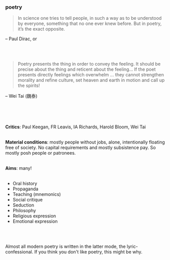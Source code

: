 <div class="accordion">
	<h3>poetry</h3>
	<div>

<blockquote>In science one tries to tell people, in such a way as to be understood by everyone, something that no one ever knew before. But in poetry, it’s the exact opposite.</blockquote>
– Paul Dirac, or

<br><br>

<blockquote>Poetry presents the thing in order to convey the feeling. It should be precise about the thing and reticent about the feeling… If the poet presents directly feelings which overwhelm ... they cannot strengthen morality and refine culture, set heaven and earth in motion and call up the spirits! </blockquote>
– Wei Tai (魏泰)

<br><br><br>

<b>Critics</b>: Paul Keegan, FR Leavis, IA Richards, Harold Bloom, Wei Tai<br><br>

<b>Material conditions</b>: mostly people without jobs, alone, intentionally floating free of society. No capital requirements and mostly subsistence pay. So mostly posh people or patronees.<br><br>

<b>Aims</b>: many!<br><br>

<ul>
	<li>Oral history</li>
	<li>Propaganda</li>
	<li>Teaching (mnemonics)</li>
	<li>Social critique</li>
	<li>Seduction</li>
	<li>Philosophy</li>
	<li>Religious expression</li>
	<li>Emotional expression</li> <br>
</ul><br>

Almost all modern poetry is written in the latter mode, the lyric-confessional. If you think you don't like poetry, this might be why.<br><br>
<!--  -->

<img data-src="/img/cultural/blake.png" class="lazy" /><br><br>

<img data-src="/img/cultural/nael.png" class="lazy" />

</div>
</div>